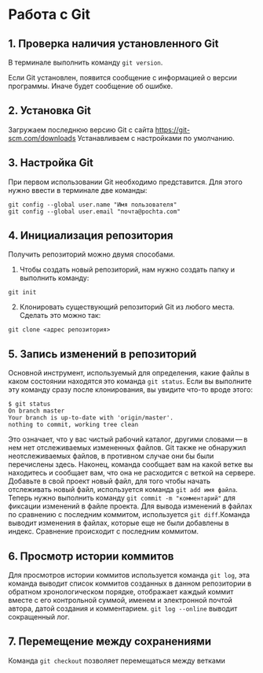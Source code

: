  # Работа с Git

 ## 1. Проверка наличия установленного Git
В терминале выполнить команду `git version`.

Если Git установлен, появится сообщение с информацией о версии программы. Иначе будет сообщение об ошибке.

## 2. Установка Git
Загружаем последнюю версию Git с сайта
https://git-scm.com/downloads
Устанавливаем с настройками по умолчанию.

## 3. Настройка Git 
При первом использовании Git необходимо представится. Для этого нужно ввести в терминале две команды:
```
git config --global user.name "Имя пользователя"
git config --global user.email "почта@pochta.com"
```

## 4. Инициализация репозитория 
Получить репозиторий можно двумя способами.
1. Чтобы создать новый репозиторий, нам нужно создать папку и выполнить команду: 
```
git init
```
2. Клонировать существующий репозиторий Git из любого места. Сделать это можно так:
```
git clone <адрес репозитория>
```

## 5. Запись изменений в репозиторий
Основной инструмент, используемый для определения, какие файлы в каком состоянии находятся это команда `git status`. Если вы выполните эту команду сразу после клонирования, вы увидите что-то вроде этого:
```
$ git status
On branch master
Your branch is up-to-date with 'origin/master'.
nothing to commit, working tree clean
```
Это означает, что у вас чистый рабочий каталог, другими словами — в нем нет отслеживаемых измененных файлов. Git также не обнаружил неотслеживаемых файлов, в противном случае они бы были перечислены здесь. Наконец, команда сообщает вам на какой ветке вы находитесь и сообщает вам, что она не расходится с веткой на сервере.
Добавьте в свой проект новый файл, для того чтобы начать отслеживать новый файл,
используется команда `git add имя файла`.
Теперь нужно выполнить команду `git commit -m "комментарий"` для фиксации изменений в файле проекта.
Для вывода изменений в файлах по сравнению с последним коммитом, используется `git diff`.Команда выводит изменения в файлах, которые еще не были добавлены в индекс. Сравнение происходит с последним коммитом. 
## 6. Просмотр истории коммитов
Для просмотров истории коммитов используется команда `git log`,
эта команда выводит список коммитов созданных в данном репозитории в обратном хронологическом порядке, отображает каждый коммит вместе с его контрольной суммой, именем и электронной почтой автора, датой создания и комментарием.
`git log --online` выводит сокращенный лог.
## 7. Перемещение между сохранениями 
Команда `git checkout` позволяет перемещаться между ветками